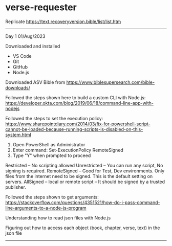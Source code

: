 # verse-requester
 Replicate https://text.recoveryversion.bible/list/list.htm

-----

Day 1
01/Aug/2023


Downloaded and installed
- VS Code
- Git
- GitHub
- Node.js


Downloaded ASV Bible from https://www.biblesupersearch.com/bible-downloads/


Followed the steps shown here to build a custom CLI with Node.js: https://developer.okta.com/blog/2019/06/18/command-line-app-with-nodejs


Followed the steps to set the execution policy:
https://www.sharepointdiary.com/2014/03/fix-for-powershell-script-cannot-be-loaded-because-running-scripts-is-disabled-on-this-system.html

1. Open PowerShell as Administrator
2. Enter command: Set-ExecutionPolicy RemoteSigned
3. Type "Y" when prompted to proceed

Restricted – No scripting allowed
Unrestricted – You can run any script, No signing is required.
RemoteSigned – Good for Test, Dev environments. Only files from the internet need to be signed. This is the default setting on servers.
AllSigned  – local or remote script – It should be signed by a trusted publisher.


Followed the steps shown to get arguments: https://stackoverflow.com/questions/4351521/how-do-i-pass-command-line-arguments-to-a-node-js-program


Understanding how to read json files with Node.js


Figuring out how to access each object (book, chapter, verse, text) in the json file

-----
